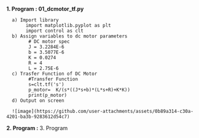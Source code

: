 **1. Program : 01_dcmotor_tf.py**

      a) Import library
           import matplotlib.pyplot as plt 
           import control as clt 
      b) Assign variables to dc motor parameters
            # DC motor spec
            J = 3.2284E-6
            b = 3.5077E-6
            K = 0.0274
            R = 4
            L = 2.75E-6
      c) Trasfer Function of DC Motor
            #Transfer Function
            s=clt.tf('s')
            p_motor=  K/(s*((J*s+b)*(L*s+R)+K*K))
            print(p_motor)
      d) Output on screen

      ![image](https://github.com/user-attachments/assets/0b89a314-c30a-4201-ba3b-9283612d54c7)


**2. Program :**
3. Program
